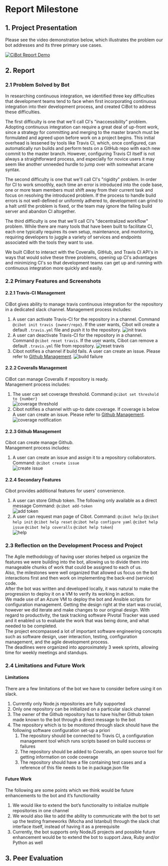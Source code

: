# Report Milestone

## 1. Project Presentation

Please see the video demonstration below, which illustrates the problem our bot addresses and its three primary use cases.

[![CiBot Report Demo](https://img.youtube.com/vi/n7pRawMraAQ/0.jpg)](https://www.youtube.com/watch?v=n7pRawMraAQ)

## 2. Report

### 2.1 Problem Solved by Bot
In researching continuous integration, we identified three key difficulties that development teams tend to face when first incorporating continuous integration into their development process, and created CiBot to address these difficulties.

The first difficulty is one that we'll call CI's "inaccessibility" problem.
Adopting continuous integration can require a great deal of up-front work, since a strategy for committing and merging to the master branch must be formulated and agreed upon before work on a project begins.
This initial overhead is lessened by tools like Travis CI, which, once configured, can automatically run builds and perform tests on a GitHub repo with each new commit to the master branch.
However, configuring Travis CI itself is not always a straightforward process, and especially for novice users it may seem like another unneeded hurdle to jump over with somewhat arcane syntax.

The second difficulty is one that we'll call CI's "rigidity" problem.
In order for CI to work smoothly, each time an error is introduced into the code base, one or more team members must shift away from their current task and focus on resolving the introduced problem.
If the process to handle build errors is not well-defined or uniformly adhered to, development can grind to a halt until the problem is fixed, or the team may ignore the failing build server and abandon CI altogether.

The third difficulty is one that we'll call CI's "decentralized workflow" problem.
While there are many tools that have been built to facilitate CI, each one typically requires its own setup, maintenance, and monitoring, requiring developers to juggle a variety of services and endpoints associated with the tools they want to use.

We built CiBot to interact with the Coveralls, GitHub, and Travis CI API's in ways that would solve these three problems, opening up CI's advantages and minimizing CI's so that development teams can get up and running with continuous integration more quickly and easily.

### 2.2 Primary Features and Screenshots
#### 2.2.1 Travis-CI Management
CiBot gives ability to manage travis continuous integration for the repository in a dedicated slack channel. Management process includes:  
1. A user can activate Travis-CI for the repository in a channel. Command `@cibot init travis {owner/repo}`. If the user wants, Cibot will create a default `.travis.yml` file and push it to the repository.
![init travis](design-assets/report/init_travis.png)
2. A user can deactivate Travis-CI for the repository in a channel. Command `@cibot reset travis`. If the user wants, Cibot can remove a default `.travis.yml` file from repository.
![reset travis](design-assets/report/reset_travis.png)
3. Cibot notifies a channel if build fails. A user can create an issue. Please refer to [Github Management](#223-github-management).
![build failure](design-assets/report/build-failure.png)

#### 2.2.2 Coveralls Management
CiBot can manage Coveralls if repository is ready.  
Management process includes:  
1. The user can set coverage threshold. Command `@cibot set threshold to {number}`  
![coverage threshold](design-assets/report/set_threshold.png)
2. Cibot notifies a channel with up-to date coverage. If coverage is below A user can create an issue. Please refer to [Github Management](#223-github-management).  
![coverage notification](design-assets/report/coverage-notification.png)

#### 2.2.3 Github Management
Cibot can create manage Github.  
Management process includes:
1. A user can create an issue and assign it to a repository collaborators. Command: `@cibot create issue`  
![create issue](design-assets/report/create_issue.png)
#### 2.2.4 Secondary Features
Cibot provides additional features for users' convenience.
1. A user can store Github token. The following only available as a direct message Command: `@cibot add-token`  
![add token](design-assets/report/add_token.png)
2. A user can request man page of Cibot. Command: `@cibot help` (`@cibot help init` `@cibot help reset` `@cibot help configure yaml` `@cibot help issue` `@cibot help coveralls` `@cibot help token`)  
![help](design-assets/report/help.png)

### 2.3 Reflection on the Development Process and Project

The Agile methodology of having user stories helped us organize the features we were building into the bot, allowing us to divide them into manageable chunks of work that could be assigned to each of us.   
Also, the milestones were well organized that allowed us focus on the bot interactions first and then work on implementing the back-end (service) code.  
After the bot was written and developed locally, it was natural to make the progression to deploy it on a VM to verify its working in action.  
We made use of an Azure VM to deploy the bot and Ansible scripts for configuration management.
Getting the design right at the start was crucial, however we did iterate and make changes to our original design.
With regard to productivity, the task tracking software Pivotal Tracker was used and it enabled us to evaluate the work that was being done, and what needed to be completed.  
The project encompassed a lot of important software engineering concepts such as software design, user interaction, testing, configuration management, and the agile development process.  
The deadlines were organized into approximately 3 week sprints, allowing time for weekly meetings and standups.    

### 2.4 Limitations and Future Work
#### Limitations

There are a few limitations of the bot we have to consider before using it on slack.
1. Currently only Node.js repositories are fully supported
2. Only one repository can be initialized on a particular slack channel
3. The owner of the Github repository has to have his/her Github token made known to the bot through a direct message to the bot
4. The repository which is to be monitored through slack should have the following software configuration set-up a priori
    1. The repository should be connected to Travis CI, a configuration management tool which runs scripts based on build success or failures
    2. The repository should be added to Coveralls, an open source tool for getting information on code coverage
    3. The repository should have a file containing test cases and a reference of this file needs to be in package.json file
#### Future Work

The following are some points which we think would be future enhancements to the bot and it’s functionality
1. We would like to extend the bot’s functionality to initialize multiple repositories in one channel
2. We would also like to add the ability to communicate with the bot to set up the testing frameworks (Mocha and Istanbul) through the slack chat interface itself, instead of having it as a prerequisite
3. Currently, the bot supports only NodeJS projects and possible future enhancement would be to extend the bot to support Java, Ruby and/or Python as well

## 3. Peer Evaluation
